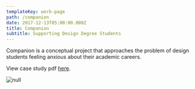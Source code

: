 ```yaml
---
templateKey: work-page
path: /companion
date: 2017-12-13T05:00:00.000Z
title: Companion
subtitle: Supporting Design Degree Students
---
```

Companion is a conceptual project that approaches the problem of design students feeling anxious about their academic careers.

View case study pdf [here](/compainion_casestudy.pdf).

![null](/img/compainion_thumbnail.png)
